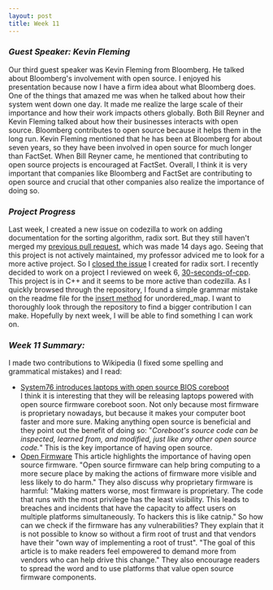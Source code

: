 ```yaml
---
layout: post
title: Week 11
---
```

### **_Guest Speaker: Kevin Fleming_**  
Our third guest speaker was Kevin Fleming from Bloomberg. He talked about Bloomberg's involvement with open source. I enjoyed his presentation because now I have a firm idea about what Bloomberg does. One of the things that amazed me was when he talked about how their system went down one day. It made me realize the large scale of their importance and how their work impacts others globally. 
Both Bill Reyner and Kevin Fleming talked about how their businesses interacts with open source. Bloomberg contributes to open source because it helps them in the long run. Kevin Fleming mentioned that he has been at Bloomberg for about seven years, so they have been involved in open source for much longer than FactSet. When Bill Reyner came, he mentioned that contributing to open source projects is encouraged at FactSet. Overall, I think it is very important that companies like Bloomberg and FactSet are contributing to open source and crucial that other companies also realize the importance of doing so.  

### **_Project Progress_**    
Last week, I created a new issue on codezilla to work on adding documentation for the sorting algorithm, radix sort. But they still haven't merged my [previous pull request](https://github.com/Asiatik/codezilla/pull/465), which was made 14 days ago. Seeing that this project is not actively maintained, my professor adviced me to look for a more active project. So I [closed the issue](https://github.com/Asiatik/codezilla/issues/466) I created for radix sort. I recently decided to work on a project I reviewed on week 6, [30-seconds-of-cpp](https://github.com/Bhupesh-V/30-seconds-of-cpp). This project is in C++ and it seems to be more active than codezilla. As I quickly browsed through the repository, I found a simple grammar mistake on the readme file for the [insert method](https://github.com/Bhupesh-V/30-seconds-of-cpp/blob/master/unordered_map/insert.md) for unordered_map. I want to thoroughly look through the repository to find a bigger contribution I can make. Hopefully by next week, I will be able to find something I can work on.   
### **_Week 11 Summary:_**  
I made two contributions to Wikipedia (I fixed some spelling and grammatical mistakes) and I read:  
* [System76 introduces laptops with open source BIOS coreboot](https://opensource.com/article/19/11/coreboot-system76-laptops?utm_campaign=intrel)  
I think it is interesting that they will be releasing laptops powered with open source firmware coreboot soon. Not only because most firmware is proprietary nowadays, but because it makes your computer boot faster and more sure. Making anything open source is beneficial and they point out the benefit of doing so: "_Coreboot's source code can be inspected, learned from, and modified, just like any other open source code._" This is the key importance of having open source.  
* [Open Firmware](https://cacm.acm.org/magazines/2019/10/239673-open-source-firmware/fulltext)
This article highlights the importance of having open source firmware. "Open source firmware can help bring computing to a more secure place by making the actions of firmware more visible and less likely to do harm." They also discuss why proprietary firmware is harmful: "Making matters worse, most firmware is proprietary. The code that runs with the most privilege has the least visibility. This leads to breaches and incidents that have the capacity to affect users on multiple platforms simultaneously. To hackers this is like catnip." So how can we check if the firmware has any vulnerabilities? They explain that it is not possible to know so without a firm root of trust and that vendors have their "own way of implementing a root of trust". "The goal of this article is to make readers feel empowered to demand more from vendors who can help drive this change." They also encourage readers to spread the word and to use platforms that value open source firmware components.  
 
